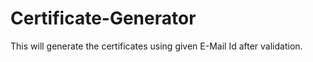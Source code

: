 # Certificate-Generator
This will generate the certificates using given E-Mail Id after validation.
